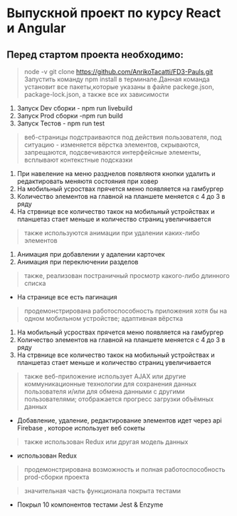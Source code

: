 # Выпускной проект по курсу React и Angular

## Перед стартом проекта необходимо:

> node -v
> git clone https://github.com/AnrikoTacatti/FD3-Pauls.git
> Запустить команду npm install в терминале.Данная команда установит все пакеты,которые указаны в файле
> packege.json, package-lock.json, а также все их зависимости

1. Запуск Dev сборки - npm run livebuild
2. Запуск Prod сборки -npm run build
3. Запуск Тестов - npm run test

> веб-страницы подстраиваются под действия пользователя, под ситуацию - изменяется вёрстка элементов, скрываются, запрещаются, подсвечиваются интерфейсные элементы, всплывают контекстные подсказки

1. При навеление на меню разднелов появляютя кнопки удалить и редактировать меняютя coстояния при ховер
2. На мобильный усроствах прячется меню появляется на гамбургер
3. Количество элементов на главной на планшете меняется с 4 до 3 в ряду
4. На стрвнице все количество такок на мобильный устройствах и планшетаз стает меньше и количество страниц увеличивается

> также используются анимации при удалении каких-либо элементов

1. Анимация при добавлении у адалении карточек
2. Анимация при переключении разделов

> также, реализован постраничный просмотр какого-либо длинного списка

- На странице все есть пагинация

> продемонстрирована работоспособность приложения хотя бы на одном мобильном устройстве; адаптивная вёрстка

1. На мобильный усроствах прячется меню появляется на гамбургер
2. Количество элементов на главной на планшете меняется с 4 до 3 в ряду
3. На стрвнице все количество такок на мобильный устройствах и планшетаз стает меньше и количество страниц увеличивается

> также веб-приложение использует AJAX или другие коммуникационные технологии для сохранения данных пользователя и/или для обмена данными с другими пользователями; отображается прогресс загрузки объёмных данных

- Добавление, удаление, редактирование элементов идет через api Firebase , которое использует веб сокеты

> также использован Redux или другая модель данных

- использован Redux

> продемонстрирована возможность и полная работоспособность prod-сборки проекта

> значительная часть функционала покрыта тестами

- Покрыл 10 компонентов тестами Jest & Enzyme
